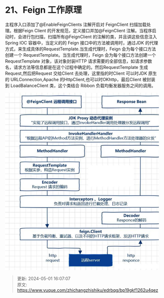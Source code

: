 # 21、Feign 工作原理

主程序入口添加了@EnableFeignClients 注解开启对 FeignClient 扫描加载处理。根据Feign Client 的开发规范，定义接口并加@FeignClient 注解。当程序启动时，会进行包扫描，扫描所有@FeignClient 的注解的类，并且讲这些信息注入Spring IOC 容器中，当定义的的 Feign 接口中的方法被调用时，通过JDK 的代理方式，来生成具体的RequestTemplate.当生成代理时，Feign 会为每个接口方法创建一个 RequestTemplate。当生成代理时，Feign 会为每个接口方法创建一个 RequestTemplate 对象，该对象封装HTTP   请求需要的全部信息，如请求参数名，请求方法等信息都是在这个过程中确定的。然后RequestTemplate 生成 Request,然后把Request 交给Client 去处理，这里指的时Client 可以时JDK 原生的 URLConnection,Apache 的HttpClient,也可以时OKhttp，最后Client 被封装到 LoadBalanceClient 类，这个类结合 Ribbon 负载均衡发器服务之间的调用。

![1714550824858-04a548d7-018c-425c-978d-70a5e093a854.png](./img/id4qVwVfG8y5LYh0/1714550824858-04a548d7-018c-425c-978d-70a5e093a854-842333.png)



> 更新: 2024-05-01 16:07:07  
> 原文: <https://www.yuque.com/zhichangzhishiku/edrbqg/bp19gkf1262u4qez>